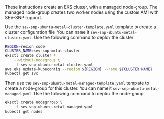 These instructions create an EKS cluster, with a managed node-group. The managed node-group creates two worker nodes using the custom AMI with SEV-SNP support.

Use the `sev-snp-ubuntu-metal-cluster-template.yaml` template to create a cluster configuration file. You can name it `sev-snp-ubuntu-metal-cluster.yaml`. Use the following command to deploy the cluster
```bash
REGION=region_code
CLUSTER_NAME=sev-snp-metal-cluster
eksctl create cluster \
    --without-nodegroup \
    -f sev-snp-ubuntu-metal-cluster.yaml
aws eks update-kubeconfig --region ${REGION} --name ${CLUSTER_NAME}
kubectl get svc
```
Then use the `sev-snp-ubuntu-metal-managed-template.yaml` template to create a node-group for this cluster. You can name it `sev-snp-ubuntu-metal-managed.yaml`. Use the following command to deploy the node-group
```bash
eksctl create nodegrroup \
    -f sev-snp-ubuntu-metal-managed.yaml
kubectl get nodes
```
